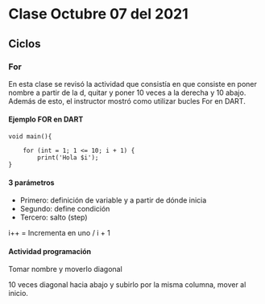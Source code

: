 # Clase Octubre 07 del 2021

## Ciclos 

###  For

En esta clase se revisó la actividad que consistía en que consiste en poner nombre a partir de la d, quitar y poner 10 veces a la derecha y 10 abajo. Además de esto, el instructor mostró como utilizar bucles For en DART. 


#### Ejemplo FOR en DART

```
void main(){

    for (int = 1; 1 <= 10; i + 1) {
        print('Hola $i');
}
```

#### 3 parámetros

* Primero: definición de variable y a partir de dónde inicia
* Segundo: define condición
* Tercero: salto (step)

i++ = Incrementa en uno  / i + 1 

#### Actividad programación

Tomar nombre y moverlo diagonal

10 veces diagonal hacia abajo y subirlo por la misma columna, mover al inicio.







